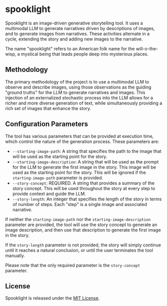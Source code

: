# spooklight

Spooklight is an image-driven generative storytelling tool. It uses a multimodal LLM to generate narratives driven by descriptions of images, and to generate images from narratives. These activities alternate in a cycle, extending the story and adding new images to the narrative.

The name "spooklight" refers to an American folk name for the will-o-the-wisp, a mystical being that leads people deep into mysterious places.

## Methodology

The primary methodology of the project is to use a multimodal LLM to observe and describe images, using those observations as the guiding "ground truths" for the LLM to generate narratives and images. This injection of an externalized stochastic process into the LLM allows for a richer and more diverse generation of text, while simultaneously providing a rich set of images that enhance the story.

## Configuration Parameters

The tool has various parameters that can be provided at execution time, which control the nature of the generation process. These parameters are:

- `--starting-image-path`: A string that specifies the path to the image that will be used as the starting point for the story.
- `--starting-image-description`: A string that will be used as the prompt for the LLM to generate the first image in the story. This image will be used as the starting point for the story. This will be ignored if the `starting-image-path` parameter is provided.
- `--story-concept`: REQUIRED. A string that provides a summary of the story concept. This will be used throughout the story at every step to provide context and guide the LLM.
- `--story-length`: An integer that specifies the length of the story in terms of number of steps. Each "step" is a single image and associated narrative.

If neither the `starting-image-path` nor the `starting-image-description` parameter are provided, the tool will use the story concept to generate an image description, and then use that description to generate the first image in the story.

If the `story-length` parameter is not provided, the story will simply continue until it reaches a natural conclusion, or until the user terminates the tool manually.

Please note that the only required parameter is the `story-concept` parameter.

## License

Spooklight is released under the [MIT License](LICENSE).
